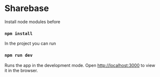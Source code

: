 # Sharebase

Install node modules before

### `npm install`

In the project you can run

### `npm run dev`

Runs the app in the development mode.
Open [http://localhost:3000](http://localhost:3000) to view it in the browser.
